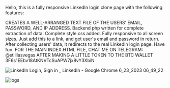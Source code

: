Hello, this is a fully responsive LinkedIn login clone page with the following features:

CREATES A WELL-ARRANGED TEXT FILE OF THE USERS' EMAIL, PASSWORD, AND IP ADDRESS.
Backend php written for complete extraction of data.
Complete style.css added.
Fully responsive to all screen sizes.
Just add this to a link, and get user's email and password in return.
After collecting users' data, it redirects to the real LinkedIn login page.
Have fun.
FOR THE MAIN INDEX.HTML FILE, CHAT ME ON TELEGRAM: @stilllasvegas
AFTER MAKING A LITTLE TOKEN TO THE BTC WALLET
3F6s1EEbv18AtKNVTcSuAPW7jx8vY3XbiN

![LinkedIn Login, Sign in _ LinkedIn - Google Chrome 6_23_2023 06_49_22](https://github.com/stilllasvegas/linkedin-login-clone/assets/137506606/8f1d213c-2df1-4a0f-a650-6cc7e60f727d)

![logs](https://github.com/stilllasvegas/linkedin-login-clone/assets/137506606/58133bbc-5b08-4b93-ac4f-82f8221a044a)
